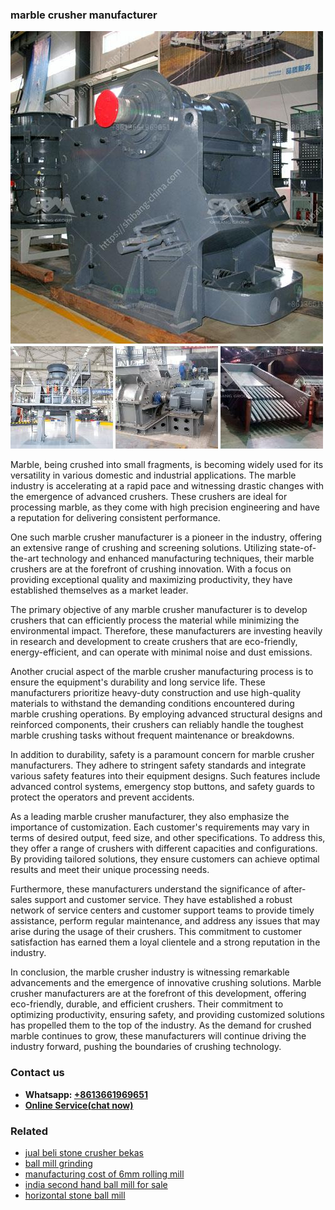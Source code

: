 <h3>marble crusher manufacturer</h3><img src='1708408324.jpg' alt=''><p>Marble, being crushed into small fragments, is becoming widely used for its versatility in various domestic and industrial applications. The marble industry is accelerating at a rapid pace and witnessing drastic changes with the emergence of advanced crushers. These crushers are ideal for processing marble, as they come with high precision engineering and have a reputation for delivering consistent performance.</p><p>One such marble crusher manufacturer is a pioneer in the industry, offering an extensive range of crushing and screening solutions. Utilizing state-of-the-art technology and enhanced manufacturing techniques, their marble crushers are at the forefront of crushing innovation. With a focus on providing exceptional quality and maximizing productivity, they have established themselves as a market leader.</p><p>The primary objective of any marble crusher manufacturer is to develop crushers that can efficiently process the material while minimizing the environmental impact. Therefore, these manufacturers are investing heavily in research and development to create crushers that are eco-friendly, energy-efficient, and can operate with minimal noise and dust emissions.</p><p>Another crucial aspect of the marble crusher manufacturing process is to ensure the equipment's durability and long service life. These manufacturers prioritize heavy-duty construction and use high-quality materials to withstand the demanding conditions encountered during marble crushing operations. By employing advanced structural designs and reinforced components, their crushers can reliably handle the toughest marble crushing tasks without frequent maintenance or breakdowns.</p><p>In addition to durability, safety is a paramount concern for marble crusher manufacturers. They adhere to stringent safety standards and integrate various safety features into their equipment designs. Such features include advanced control systems, emergency stop buttons, and safety guards to protect the operators and prevent accidents.</p><p>As a leading marble crusher manufacturer, they also emphasize the importance of customization. Each customer's requirements may vary in terms of desired output, feed size, and other specifications. To address this, they offer a range of crushers with different capacities and configurations. By providing tailored solutions, they ensure customers can achieve optimal results and meet their unique processing needs.</p><p>Furthermore, these manufacturers understand the significance of after-sales support and customer service. They have established a robust network of service centers and customer support teams to provide timely assistance, perform regular maintenance, and address any issues that may arise during the usage of their crushers. This commitment to customer satisfaction has earned them a loyal clientele and a strong reputation in the industry.</p><p>In conclusion, the marble crusher industry is witnessing remarkable advancements and the emergence of innovative crushing solutions. Marble crusher manufacturers are at the forefront of this development, offering eco-friendly, durable, and efficient crushers. Their commitment to optimizing productivity, ensuring safety, and providing customized solutions has propelled them to the top of the industry. As the demand for crushed marble continues to grow, these manufacturers will continue driving the industry forward, pushing the boundaries of crushing technology.</p><h3>Contact us</h3><ul><li><strong>Whatsapp:&nbsp;<a href="https://wa.me/8613661969651">+8613661969651</a></strong></li><li><a href="https://swt.shibang-china.com/?git&amp;zhl&amp;marble crusher manufacturer"><strong>Online Service(chat now)</strong></a></li></ul><h3>Related</h3><ul><li><a href='jual beli stone crusher bekas.md'>jual beli stone crusher bekas</a></li><li><a href='ball mill grinding.md'>ball mill grinding</a></li><li><a href='manufacturing cost of 6mm rolling mill.md'>manufacturing cost of 6mm rolling mill</a></li><li><a href='india second hand ball mill for sale.md'>india second hand ball mill for sale</a></li><li><a href='horizontal stone ball mill.md'>horizontal stone ball mill</a></li></ul>